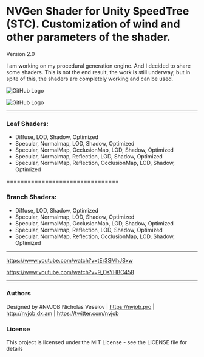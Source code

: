 # NVGen Shader for Unity SpeedTree (STC). Customization of wind and other parameters of the shader.

Version 2.0

I am working on my procedural generation engine. And I decided to share some shaders. This is not the end result, the work is still underway, but in spite of this, the shaders are completely working and can be used.

![GitHub Logo](https://lh3.googleusercontent.com/24GfFXFND6b_Xv3pg6sDDTwvKl62AXcUMPx5VtYme_cUnoj2m97i4ay7UowwkqrZHMgeIFFAgzX3MXQbiBLhdsVkbb0FJVZGA1l-VJDkoD1IKq9iDJJzvao7maLLDiGLfIvUEqDpFJubMwiQheRKPZutfVNg8GHuPeMAmo34p8gzYApE4rxd6CAQ68c2-UHVLLAFjqqfewZ4_zSJ1lworFLiBxuJPPZQe8FwXT_9cGnB4iAQEumSp3o9qO0rRqqgobiW5IJIfg1c2_b8gXPgDiBOCTg_fnbx71tj9LI7o7nbvbT3evN3Nj37LzhfzoDf6HUryM3ERAtqewFAXExPurO9pYowulYemfe5O_AFxcuq778FxcSDNSgks4jz8Jign4gcn5tsqUXqf_vEb2CJAK7S3hVfCxWX-7UFJ-2Pt5z9r3mFdLkCE5LGC07eyivPe7rx6gi7KDzf3RUcr6dfH09Q_5Bsw_svrwaciLJJRx38H6MDW2r8atsERII0esIL8fU_bxDWUShTG6CNPMtLAcW-ZrkTskJFVKAhlh0MxM7A0Dxtad-NhkHEhFAHGFpXeeQf0uHJOCPaUWYedqZuiD2qH-7F3_0oWoJcTW58CPz_5_SDa81h9-oTGSJ0oFfbR38wfyoIPuQziUYTCSFwetAItb_aDcFYCSa0rn-e2BZbLaMWpVJfg7oveed4Ar9UxeRsG1y5vdxJeAQPzMpf7tV8=w1178-h792-no)

![GitHub Logo](https://lh3.googleusercontent.com/7t_hES_rVJxKAn9qitULnsnGDjCJOU6dfGvGCE-pzhfAfdx7D3AOKG3hdtec0l0T20oKp9lhj-L5Be5kD9_pRA7PbtN53YTBJ6TWr5xnldq8UkP3_POBzIZt_wa8AGZqC8gFWA4bHIM1J3hUYKVSOXg_BY8rwOwZQNIbiQ9Q0Imm3grvUQU-_584AqV-T3ZxG4BJKwG9oiBpTsk_riopLKVALmaQGlpndxTyOucvmM3BDzhMc7Ctv1g35tAyxlCR6AMebHeD-i278XLm7DoDMX_lGf9yreD_mFgxy9nWZPeAEKzfEXVUrkNqVIAT-KbeV_HuDpt3T4py6SGQqqDSe0ls66RO8NL2PUDyBC77M-HGx_CW3YoZ-A6qH4VFMC18myhsDODVq3BvNFb_wpiUfiRmK6Ge5kUaM-FSniOp7IOnFl6n_Jg3kPo170bf3tgIIPLEp0oMKRmq64aNjkQN42AMxXuEvG8r3DmGKCw939wGvJ1m7Lbmgn7Jjevd0cMJ33IYvKB0p1JzR3FxhGmYMK5yGe4yYy7FuTrILNqq5dLfjHYmKirogusqQVA6Kh_i9or94zOwzyy15vkxBMTdKrykr9VU2bo1YrVgnK6xrUPWoG7ylKLUVAfjJ1m6BLEJa2iFAt3DnF1fKyTmCCcOUjsk-xdATLKg6wrFAMXYD8k0h54aokci51TpR731mWImdu5To0R0zR8p5EtOC3XqhSfJ=w1145-h742-no)

------------------------------------

### Leaf Shaders:
- Diffuse, LOD, Shadow, Optimized
- Specular, Normalmap, LOD, Shadow, Optimized
- Specular, NormalMap, OcclusionMap, LOD, Shadow, Optimized
- Specular, Normalmap, Reflection, LOD, Shadow, Optimized
- Specular, NormalMap, Reflection, OcclusionMap, LOD, Shadow, Optimized

================================

### Branch Shaders:
- Diffuse, LOD, Shadow, Optimized
- Specular, Normalmap, LOD, Shadow, Optimized
- Specular, NormalMap, OcclusionMap, LOD, Shadow, Optimized
- Specular, Normalmap, Reflection, LOD, Shadow, Optimized
- Specular, NormalMap, Reflection, OcclusionMap, LOD, Shadow, Optimized

------------------------------------

https://www.youtube.com/watch?v=tEr3SMhJSxw

https://www.youtube.com/watch?v=9_OsYHBC458

------------------------------------

### Authors
Designed by #NVJOB Nicholas Veselov | https://nvjob.pro | http://nvjob.dx.am | https://twitter.com/nvjob

### License
This project is licensed under the MIT License - see the LICENSE file for details
